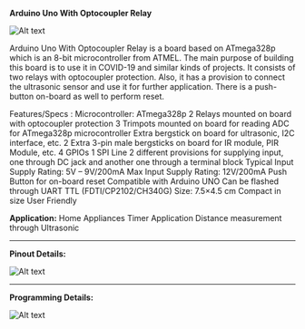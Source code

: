 <b>Arduino Uno With Optocoupler Relay</b>

![Alt text](https://sharvielectronics.b-cdn.net/wp-content/uploads/2020/07/Arduino-Uno-With-Optocoupler-Relay-7.jpg)



Arduino Uno With Optocoupler Relay is a board based on ATmega328p which is an 8-bit microcontroller from ATMEL. The main purpose of building this board is to use it in COVID-19 and similar kinds of projects. It consists of two relays with optocoupler protection. Also, it has a provision to connect the ultrasonic sensor and use it for further application. There is a push-button on-board as well to perform reset.

Features/Specs :
Microcontroller: ATmega328p
2 Relays mounted on board with optocoupler protection
3 Trimpots mounted on board for reading ADC for ATmega328p microcontroller
Extra bergstick on board for ultrasonic, I2C interface, etc.
2 Extra 3-pin male bergsticks on board for IR module, PIR Module, etc.
4 GPIOs
1 SPI Line
2 different provisions for supplying input, one through DC jack and another one through a terminal block
Typical Input Supply Rating: 5V – 9V/200mA
Max Input Supply Rating: 12V/200mA
Push Button for on-board reset
Compatible with Arduino UNO
Can be flashed through UART TTL (FDTI/CP2102/CH340G)
Size: 7.5×4.5 cm
Compact in size 
User Friendly
 

<b>Application:</b>
Home Appliances
Timer Application
Distance measurement through Ultrasonic
<hr>
<b>Pinout Details:</b>

![Alt text](https://sharvielectronics.b-cdn.net/wp-content/uploads/2020/07/Arduino-Uno-With-Optocoupler-Relay-8-1.jpg)

<hr>
<b>Programming Details:</b>

![Alt text](https://sharvielectronics.b-cdn.net/wp-content/uploads/2020/07/Arduino-Uno-With-Optocoupler-Relay_4-1.jpg)
